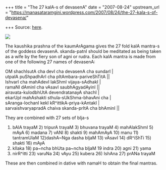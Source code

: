 +++
title = "The 27 kalA-s of devasenA"
date = "2007-08-24"
upstream_url = "https://manasataramgini.wordpress.com/2007/08/24/the-27-kala-s-of-devasena/"

+++
Source: [here](https://manasataramgini.wordpress.com/2007/08/24/the-27-kala-s-of-devasena/).



[![](https://i1.wp.com/bp1.blogger.com/_ZhvcTTaaD_4/Rs5u7fXcXhI/AAAAAAAAANc/f77pxaAh8qU/s320/devasena_skanda.jpg)](http://bp1.blogger.com/_ZhvcTTaaD_4/Rs5u7fXcXhI/AAAAAAAAANc/f77pxaAh8qU/s1600-h/devasena_skanda.jpg)

The kaushika prashna of the kaumArAgama gives the 27 fold kalA mantra-s
of the goddess devasenA. skanda-patnI should be meditated as being taken
as a wife by the fiery son of agni or rudra. Each kalA mantra is made
from one of the following 27 names of devasenA:

OM shachIsutA cha devI cha devasenA cha sundarI \|  
utpalA puShpadhArI cha pItAmbara-pariveShTitA \|\|  
IshvarI cha mahAdevI lakShmI vijaya-sAdhakI \|  
ramaNI dAminI cha vAsavI saubhAgyadAyinI \|\|  
airavata-kulodbhUtA devendratanayA shachI \|  
ekarUpI mahAshakti sthula-sUkShma-bhavAni cha \|  
sAranga-lochanI kekI kR^ittikA-priya-kAntakI \|  
sarvaishvaryapradA chaiva skanda-prItA cha bhAminI \|\|

They are combined with 27 sets of bIja-s  
1) bAlA trayaM 2) tripurA trayaM 3) bhuvana trayaM 4) mahAlakShmI 5)
mAyA 6) madana 7) vANI 8) shakti 9) mahAmAyA 10) manu 11) tantramUlaM
12)dashA\~Nga dasha bIjaM 13) vAsavI 14) dR^iShTi 15) shakti 16) mAyA
17) kIlaka 18) pa\~ncha bhUta pa\~ncha bIjaM 19 indra 20) agni 21) yama
22) nirR^itti 23) varuNa 24) vAyu 25) kubera 26) IshAna 27) prANa trayaM

These are then combined in dative with namaH to obtain the final
mantras.

